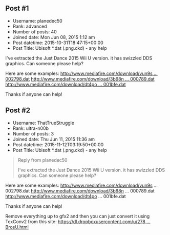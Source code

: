 ## Post #1
- Username: planedec50
- Rank: advanced
- Number of posts: 40
- Joined date: Mon Jun 08, 2015 1:12 am
- Post datetime: 2015-10-31T18:47:15+00:00
- Post Title: Ubisoft *.dat (.png.ckd) - any help

I've extracted the Just Dance 2015 Wii U version. it has swizzled DDS graphics. Can someone please help?

Here are some examples:
[http://www.mediafire.com/download/vun9s ... 002798.dat](http://www.mediafire.com/download/vun9stdzrt5fpvw/00002798.dat)
[http://www.mediafire.com/download/3b68n ... 000789.dat](http://www.mediafire.com/download/3b68n8vla858vpu/00000789.dat)
[http://www.mediafire.com/download/dt4po ... 001bfe.dat](http://www.mediafire.com/download/dt4pooxyhoomm54/00001bfe.dat)

Thanks if anyone can help!
## Post #2
- Username: ThatTrueStruggle
- Rank: ultra-n00b
- Number of posts: 3
- Joined date: Thu Jun 11, 2015 11:36 am
- Post datetime: 2015-11-12T03:19:50+00:00
- Post Title: Ubisoft *.dat (.png.ckd) - any help

> Reply from planedec50
>
> I've extracted the Just Dance 2015 Wii U version. it has swizzled DDS graphics. Can someone please help?

Here are some examples:
http://www.mediafire.com/download/vun9s ... 002798.dat
http://www.mediafire.com/download/3b68n ... 000789.dat
http://www.mediafire.com/download/dt4po ... 001bfe.dat

Thanks if anyone can help!

Remove everything up to gfx2 and then you can just convert it using TexConv2 from this site: [https://dl.dropboxusercontent.com/u/278 ... BrosU.html](https://dl.dropboxusercontent.com/u/27874399/Models/SmashBrosU.html)
